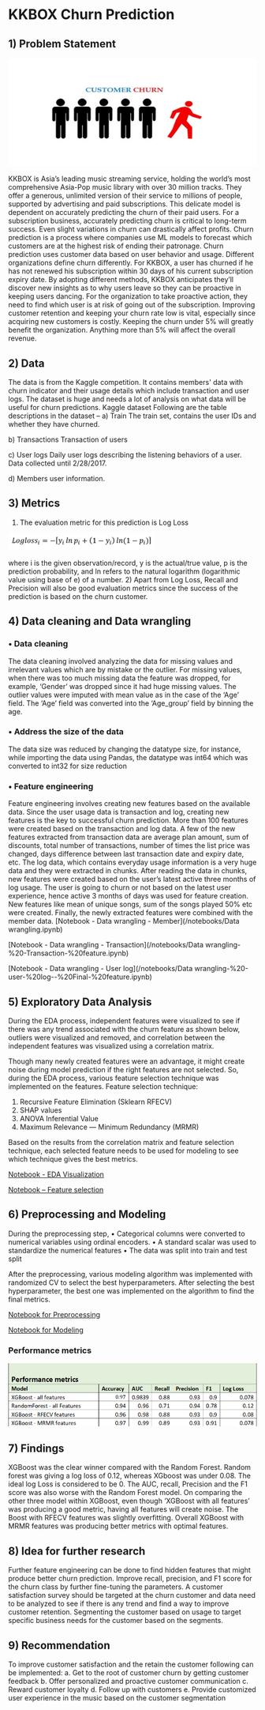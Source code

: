 # KKBOX Churn Prediction

## 1)	Problem Statement

 ![hh](../WSDM%20-%20KKBox's%20Churn%20Prediction%20Challenge/docs/image/churn.jpg)
 
KKBOX is Asia’s leading music streaming service, holding the world’s most comprehensive Asia-Pop music library with over 30 million tracks. They offer a generous, unlimited version of their service to millions of people, supported by advertising and paid subscriptions. This delicate model is dependent on accurately predicting the churn of their paid users. For a subscription business, accurately predicting churn is critical to long-term success. Even slight variations in churn can drastically affect profits. Churn prediction is a process where companies use ML models to forecast which customers are at the highest risk of ending their patronage. Churn prediction uses customer data based on user behavior and usage.
Different organizations define churn differently. For KKBOX, a user has churned if he has not renewed his subscription within 30 days of his current subscription expiry date.  By adopting different methods, KKBOX anticipates they’ll discover new insights as to why users leave so they can be proactive in keeping users dancing. For the organization to take proactive action, they need to find which user is at risk of going out of the subscription.
Improving customer retention and keeping your churn rate low is vital, especially since acquiring new customers is costly. Keeping the churn under 5% will greatly benefit the organization. Anything more than 5% will affect the overall revenue.

## 2)	Data
The data is from the Kaggle competition. It contains members' data with churn indicator and their usage details which include transaction and user logs. The dataset is huge and needs a lot of analysis on what data will be useful for churn predictions.
Kaggle dataset
Following are the table descriptions in the dataset –
 a)	Train
The train set, contains the user IDs and whether they have churned.

 b)	Transactions
 Transaction of users 

 c)	User logs
Daily user logs describing the listening behaviors of a user. Data collected until 2/28/2017.

 d)	Members
user information. 

## 3)	Metrics
1)	The evaluation metric for this prediction is Log Loss

 ![logloss](../WSDM%20-%20KKBox's%20Churn%20Prediction%20Challenge/docs/image/Logloss.png)	
 
where i is the given observation/record, y is the actual/true value, p is the prediction probability, and ln refers to the natural logarithm (logarithmic value using base of e) of a number.
2)	Apart from Log Loss, Recall and Precision will also be good evaluation metrics since the success of the prediction is based on the churn customer.

## 4)	Data cleaning and Data wrangling

### •	Data cleaning
The data cleaning involved analyzing the data for missing values and irrelevant values which are by mistake or the outlier. For missing values, when there was too much missing data the feature was dropped, for example, ‘Gender’ was dropped since it had huge missing values. The outlier values were imputed with mean value as in the case of the ‘Age’ field. The ‘Age’ field was converted into the ‘Age_group’ field by binning the age.
### •	Address the size of the data
The data size was reduced by changing the datatype size, for instance, while importing the data using Pandas, the datatype was int64 which was converted to int32 for size reduction
### •	Feature engineering
Feature engineering involves creating new features based on the available data. Since the user usage data is transaction and log, creating new features is the key to successful churn prediction. More than 100 features were created based on the transaction and log data.
A few of the new features extracted from transaction data are average plan amount, sum of discounts, total number of transactions, number of times the list price was changed, days difference between last transaction date and expiry date, etc.
The log data, which contains everyday usage information is a very huge data and they were extracted in chunks. After reading the data in chunks, new features were created based on the user’s latest active three months of log usage. The user is going to churn or not based on the latest user experience, hence active 3 months of days was used for feature creation. New features like mean of unique songs, sum of the songs played 50% etc were created. Finally, the newly extracted features were combined with the member data.
[Notebook - Data wrangling - Member](/notebooks/Data wrangling.ipynb)

[Notebook - Data wrangling - Transaction](/notebooks/Data wrangling-%20-Transaction-%20feature.ipynb)

[Notebook - Data wrangling - User log](/notebooks/Data wrangling-%20-user-%20log--%20Final-%20feature.ipynb)

## 5)	Exploratory Data Analysis
During the EDA process, independent features were visualized to see if there was any trend associated with the churn feature as shown below, outliers were visualized and removed, and correlation between the independent features was visualized using a correlation matrix. 
 
Though many newly created features were an advantage, it might create noise during model prediction if the right features are not selected. So, during the EDA process, various feature selection technique was implemented on the features. 
Feature selection technique:
1)	Recursive Feature Elimination (Sklearn RFECV)
2)	SHAP values
3)	ANOVA Inferential Value
4)	Maximum Relevance — Minimum Redundancy (MRMR)

Based on the results from the correlation matrix and feature selection technique, each selected feature needs to be used for modeling to see which technique gives the best metrics.

[Notebook - EDA Visualization](/notebooks/EDA-%20Visualization-feature-%20reduction.ipynb)

[Notebook – Feature selection](/notebooks/EDA-feature-%20selection.ipynb)

## 6)	Preprocessing and Modeling
During the preprocessing step, 
•	Categorical columns were converted to numerical variables using ordinal encoders. 
•	A standard scalar was used to standardize the numerical features
•	The data was split into train and test split

After the preprocessing, various modeling algorithm was implemented with randomized CV to select the best hyperparameters. After selecting the best hyperparameter, the best one was implemented on the algorithm to find the final metrics. 

[Notebook for Preprocessing](/notebooks/Preprocessing.ipynb)

[Notebook for Modeling](/notebooks/Modeling.ipynb)

### Performance metrics
 ![Metrics](../WSDM%20-%20KKBox's%20Churn%20Prediction%20Challenge/docs/image/Metrics.png)
 
## 7)	Findings
XGBoost was the clear winner compared with the Random Forest. Random forest was giving a log loss of 0.12, whereas XGboost was under 0.08. The ideal log Loss is considered to be 0.  The AUC, recall, Precision and the F1 score was also worse with the Random Forest model. On comparing the other three model within XGBoost, even though ‘XGBoost with all features’ was producing a good metric, having all features will create noise. The Boost with RFECV features was slightly overfitting. Overall XGBoost with MRMR features was producing better metrics with optimal features.

## 8)	Idea for further research
Further feature engineering can be done to find hidden features that might produce better churn prediction. Improve recall, precision, and F1 score for the churn class by further fine-tuning the parameters. A customer satisfaction survey should be targeted at the churn customer and data need to be analyzed to see if there is any trend and find a way to improve customer retention. Segmenting the customer based on usage to target specific business needs for the customer based on the segments.

## 9)	Recommendation
To improve customer satisfaction and the retain the customer following can be implemented:
a.	Get to the root of customer churn by getting customer feedback
b.	Offer personalized and proactive customer communication
c.	Reward customer loyalty
d.	Follow up with customers
e.	Provide customized user experience in the music based on the customer segmentation

